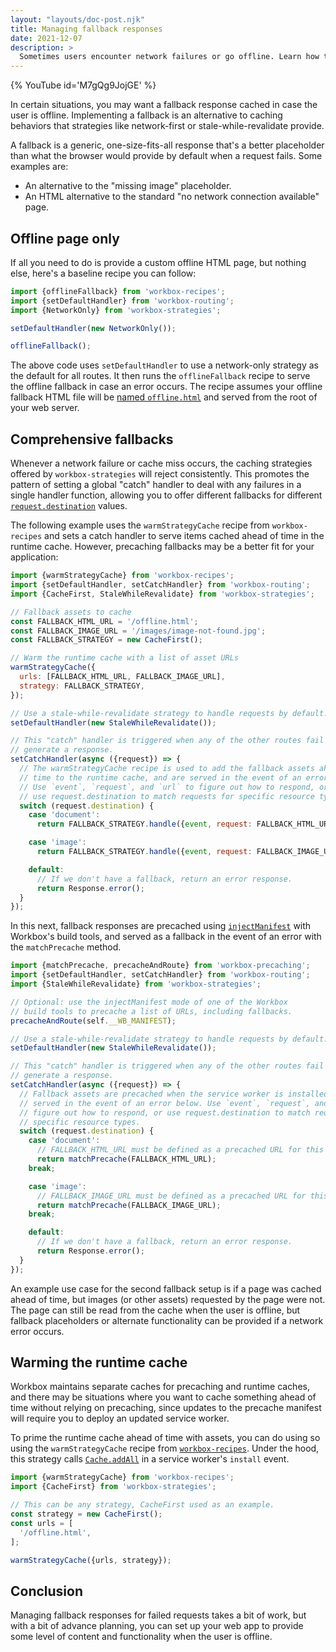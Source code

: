 ```yaml
---
layout: "layouts/doc-post.njk"
title: Managing fallback responses
date: 2021-12-07
description: >
  Sometimes users encounter network failures or go offline. Learn how to adapt to those situations and provide a fallback response.
---
```


{% YouTube id='M7gQg9JojGE' %}

In certain situations, you may want a fallback response cached in case the user is offline. Implementing a fallback is an alternative to caching behaviors that strategies like network-first or stale-while-revalidate provide.

A fallback is a generic, one-size-fits-all response that's a better placeholder than what the browser would provide by default when a request fails. Some examples are:

- An alternative to the "missing image" placeholder.
- An HTML alternative to the standard "no network connection available" page.

## Offline page only

If all you need to do is provide a custom offline HTML page, but nothing else, here's a baseline recipe you can follow:

```js
import {offlineFallback} from 'workbox-recipes';
import {setDefaultHandler} from 'workbox-routing';
import {NetworkOnly} from 'workbox-strategies';

setDefaultHandler(new NetworkOnly());

offlineFallback();
```

The above code uses `setDefaultHandler` to use a network-only strategy as the default for all routes. It then runs the `offlineFallback` recipe to serve the offline fallback in case an error occurs. The recipe assumes your offline fallback HTML file will be [named `offline.html`](/docs/workbox/reference/workbox-recipes/#method-offlineFallback) and served from the root of your web server.

## Comprehensive fallbacks

Whenever a network failure or cache miss occurs, the caching strategies offered by `workbox-strategies` will reject consistently. This promotes the pattern of setting a global "catch" handler to deal with any failures in a single handler function, allowing you to offer different fallbacks for different [`request.destination`](https://developer.mozilla.org/docs/Web/API/Request/destination) values.

The following example uses the `warmStrategyCache` recipe from `workbox-recipes` and sets a catch handler to serve items cached ahead of time in the runtime cache. However, precaching fallbacks may be a better fit for your application:

```js
import {warmStrategyCache} from 'workbox-recipes';
import {setDefaultHandler, setCatchHandler} from 'workbox-routing';
import {CacheFirst, StaleWhileRevalidate} from 'workbox-strategies';

// Fallback assets to cache
const FALLBACK_HTML_URL = '/offline.html';
const FALLBACK_IMAGE_URL = '/images/image-not-found.jpg';
const FALLBACK_STRATEGY = new CacheFirst();

// Warm the runtime cache with a list of asset URLs
warmStrategyCache({
  urls: [FALLBACK_HTML_URL, FALLBACK_IMAGE_URL],
  strategy: FALLBACK_STRATEGY,
});

// Use a stale-while-revalidate strategy to handle requests by default.
setDefaultHandler(new StaleWhileRevalidate());

// This "catch" handler is triggered when any of the other routes fail to
// generate a response.
setCatchHandler(async ({request}) => {
  // The warmStrategyCache recipe is used to add the fallback assets ahead of
  // time to the runtime cache, and are served in the event of an error below.
  // Use `event`, `request`, and `url` to figure out how to respond, or
  // use request.destination to match requests for specific resource types.
  switch (request.destination) {
    case 'document':
      return FALLBACK_STRATEGY.handle({event, request: FALLBACK_HTML_URL});

    case 'image':
      return FALLBACK_STRATEGY.handle({event, request: FALLBACK_IMAGE_URL});

    default:
      // If we don't have a fallback, return an error response.
      return Response.error();
  }
});
```

In this next, fallback responses are precached using [`injectManifest`](/docs/workbox/precaching-with-workbox/#precaching-with-injectmanifest) with Workbox's build tools, and served as a fallback in the event of an error with the `matchPrecache` method.

```js
import {matchPrecache, precacheAndRoute} from 'workbox-precaching';
import {setDefaultHandler, setCatchHandler} from 'workbox-routing';
import {StaleWhileRevalidate} from 'workbox-strategies';

// Optional: use the injectManifest mode of one of the Workbox
// build tools to precache a list of URLs, including fallbacks.
precacheAndRoute(self.__WB_MANIFEST);

// Use a stale-while-revalidate strategy to handle requests by default.
setDefaultHandler(new StaleWhileRevalidate());

// This "catch" handler is triggered when any of the other routes fail to
// generate a response.
setCatchHandler(async ({request}) => {
  // Fallback assets are precached when the service worker is installed, and are
  // served in the event of an error below. Use `event`, `request`, and `url` to
  // figure out how to respond, or use request.destination to match requests for
  // specific resource types.
  switch (request.destination) {
    case 'document':
      // FALLBACK_HTML_URL must be defined as a precached URL for this to work:
      return matchPrecache(FALLBACK_HTML_URL);
    break;

    case 'image':
      // FALLBACK_IMAGE_URL must be defined as a precached URL for this to work:
      return matchPrecache(FALLBACK_IMAGE_URL);
    break;

    default:
      // If we don't have a fallback, return an error response.
      return Response.error();
  }
});
```

An example use case for the second fallback setup is if a page was cached ahead of time, but images (or other assets) requested by the page were not. The page can still be read from the cache when the user is offline, but fallback placeholders or alternate functionality can be provided if a network error occurs.

## Warming the runtime cache

Workbox maintains separate caches for precaching and runtime caches, and there may be situations where you want to cache something ahead of time without relying on precaching, since updates to the precache manifest will require you to deploy an updated service worker.

To prime the runtime cache ahead of time with assets, you can do using so using the `warmStrategyCache` recipe from [`workbox-recipes`](/docs/workbox/modules/workbox-recipes/). Under the hood, this strategy calls [`Cache.addAll`](https://developer.mozilla.org/docs/Web/API/Cache/addAll) in a service worker's `install` event.

```js
import {warmStrategyCache} from 'workbox-recipes';
import {CacheFirst} from 'workbox-strategies';

// This can be any strategy, CacheFirst used as an example.
const strategy = new CacheFirst();
const urls = [
  '/offline.html',
];

warmStrategyCache({urls, strategy});
```

## Conclusion

Managing fallback responses for failed requests takes a bit of work, but with a bit of advance planning, you can set up your web app to provide some level of content and functionality when the user is offline.
